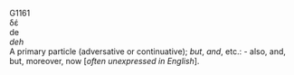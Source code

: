 <body>
  <p>G1161<br>  δέ  <br> de  <br><i>deh </i><br>A primary particle (adversative or continuative); <i>but</i>, <i>and</i>, etc.: - also, and, but, moreover, now [<i>often</i> <i>unexpressed</i> <i>in</i> <i>English</i>].<br></p>
 </body>